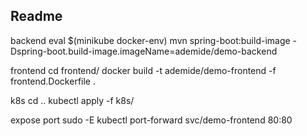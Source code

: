 ## Readme

backend 
eval $(minikube docker-env)
mvn spring-boot:build-image -Dspring-boot.build-image.imageName=ademide/demo-backend

frontend
cd frontend/
docker build -t ademide/demo-frontend -f frontend.Dockerfile .

k8s
cd ..
kubectl apply -f k8s/

expose port
sudo -E kubectl port-forward svc/demo-frontend 80:80
